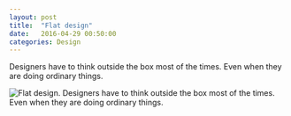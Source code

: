 ```yaml
---
layout: post
title:  "Flat design"
date:   2016-04-29 00:50:00
categories: Design
---
```

Designers have to think outside the box most of the times. Even when they are doing ordinary things.

![Flat design. Designers have to think outside the box most of the times. Even when they are doing ordinary things.](/blog_img/pdc/flat-design.jpg)

